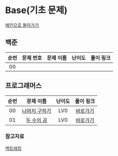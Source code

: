 # Base(기초 문제)

[메인으로 돌아가기](https://github.com/SSUHYUNKIM/Algorithm)

## 백준
|          순번          |        문제 번호         |        문제 이름         |         난이도          |        풀이 링크         |          
| :-----: | :-----: | :-----: | :-----: | :-----: |
| 00 | <a href="https://www.acmicpc.net/problem/15649" target="_blank"></a> | <a href="https://www.acmicpc.net/problem/15649" target="_blank"></a> |  | <a href="./solution/15649.cpp"></a> |

## 프로그래머스
|          순번          |        문제 이름         |         난이도          |        풀이 링크         |          
| :-----: | :-----: | :-----: | :-----: |
| 00 | <a href="https://school.programmers.co.kr/learn/courses/30/lessons/120804" target="_blank">나머지 구하기</a> | LV0 | <a href="./solution/두수의곱.cpp">바로가기</a> |
| 01 | <a href="https://school.programmers.co.kr/learn/courses/30/lessons/120810" target="_blank">두 수의 곱</a> | LV0 | <a href="./solution/나머지구하기.cpp">바로가기</a> |

### 참고자료
[백트래킹](https://www.acmicpc.net/step/34)